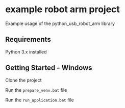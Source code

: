 # example robot arm project

Example usage of the python_usb_robot_arm library

## Requirements
Python 3.x installed

## Getting Started - Windows
Clone the project

Run the `prepare_venv.bat` file

Run the `run_application.bat` file
